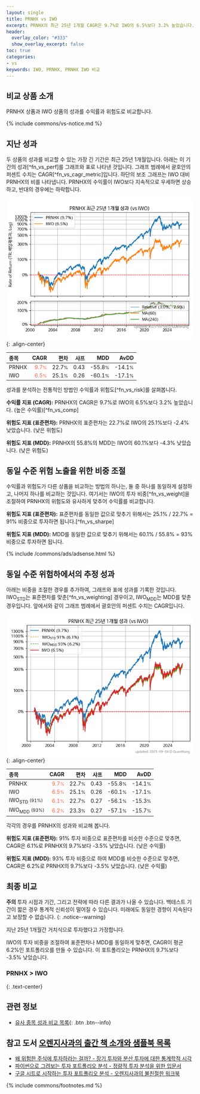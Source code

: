 ```yaml
---
layout: single
title: PRNHX vs IWO
excerpt: PRNHX의 최근 25년 1개월 CAGR은 9.7%로 IWO의 6.5%보다 3.2% 높았습니다.
header:
  overlay_color: "#333"
  show_overlay_excerpt: false
toc: true
categories:
- vs
keywords: IWO, PRNHX, PRNHX IWO 비교
---
```


## 비교 상품 소개


PRNHX 상품과 IWO 상품의 성과를 수익률과 위험도로 비교합니다.





{% include commons/vs-notice.md %}

## 지난 성과

두 상품의 성과를 비교할 수 있는 가장 긴 기간은 최근 25년 1개월입니다. 아래는 이 기간의 성과[^fn_vs_perf]를 그래프와 표로 나타낸 것입니다.
그래프 범례에서 괄호안의 퍼센트 수치는 CAGR[^fn_vs_cagr_metric]입니다.
하단의 보조 그래프는 IWO 대비 PRNHX의 비를 나타냅니다.
PRNHX의 수익률이 IWO보다 지속적으로 우세하면 상승하고, 반대의 경우에는 하락합니다.

![PRNHX](/vs/images/prnhx-vs-iwo_dual.png){: .align-center}

| **종목** | **CAGR** | **편차** | **샤프** | **MDD** | **AvDD** |
| :------------ | ------: | -----------: | -------: | ------: | -------: |
| PRNHX | <span style="color: tomato">9.7<small>%</small></span> | 22.7<small>%</small> | 0.43 | -55.8<small>%</small> | -14.1<small>%</small> |
| IWO | <span style="color: tomato">6.5<small>%</small></span> | 25.1<small>%</small> | 0.26 | -60.1<small>%</small> | -17.1<small>%</small> |

<!-- more -->


성과를 분석하는 전통적인 방법인 수익률과 위험도[^fn_vs_risk]를 살펴봅니다.

**수익률 지표 (CAGR):** PRNHX의 CAGR은 9.7%로 IWO의 6.5%보다 3.2% 높았습니다. (높은 수익률)[^fn_vs_comp]

**위험도 지표 (표준편차):** PRNHX의 표준편차는 22.7%로 IWO의 25.1%보다 -2.4% 낮았습니다. (낮은 위험도)

**위험도 지표 (MDD):** PRNHX의 55.8%의 MDD는 IWO의 60.1%보다 -4.3% 낮았습니다. (낮은 위험도)



## 동일 수준 위험 노출을 위한 비중 조절

수익률과 위험도가 다른 상품을 비교하는 방법의 하나는, 둘 중 하나를 동일하게 설정하고, 나머지 하나를 비교하는 것입니다.
여기서는 IWO의 투자 비중[^fn_vs_weight]을 조절하여 PRNHX의 위험도와 유사하게 맞추어 수익률를 비교합니다.

**위험도 지표 (표준편차):** 표준편차를 동일한 값으로 맞추기 위해서는 25.1% / 22.7% = 91% 비중으로 투자하면 됩니다.[^fn_vs_sharpe]

**위험도 지표 (MDD):** MDD를 동일한 값으로 맞추기 위해서는 60.1% / 55.8% = 93% 비중으로 투자하면 됩니다.


{% include /commons/ads/adsense.html %}



## 동일 수준 위험하에서의 추정 성과

아래는 비중을 조절한 경우를 추가하여, 그래프와 표에 성과를 기록한 것입니다.
IWO<sub>STD</sub>는 표준편차를 맞춘[^fn_vs_weighting] 경우이고, IWO<sub>MDD</sub>는 MDD를 맞춘 경우입니다.
앞에서와 같이 그래프 범례에서 괄호안의 퍼센트 수치는 CAGR입니다.


![PRNHX](/vs/images/prnhx-vs-iwo.png){: .align-center}



| **종목** | **CAGR** | **편차** | **샤프** | **MDD** | **AvDD** |
| :------------ | ------: | -----------: | -------: | ------: | -------: |
| PRNHX | <span style="color: tomato">9.7<small>%</small></span> | 22.7<small>%</small> | 0.43 | -55.8<small>%</small> | -14.1<small>%</small> |
| IWO | <span style="color: tomato">6.5<small>%</small></span> | 25.1<small>%</small> | 0.26 | -60.1<small>%</small> | -17.1<small>%</small> |
| IWO<sub>STD</sub> <small>(91%)</small> | <span style="color: tomato">6.1<small>%</small></span> | 22.7<small>%</small> | 0.27 | -56.1<small>%</small> | -15.3<small>%</small> |
| IWO<sub>MDD</sub> <small>(93%)</small> | <span style="color: tomato">6.2<small>%</small></span> | 23.3<small>%</small> | 0.27 | -57.1<small>%</small> | -15.7<small>%</small> |



각각의 경우를 PRNHX의 성과와 비교해 봅니다.

**위험도 지표 (표준편차):** 91% 투자 비중으로 표준편차를 비슷한 수준으로 맞추면, CAGR은 6.1%로 PRNHX의 9.7%보다 -3.5% 낮았습니다. (낮은 수익률)

**위험도 지표 (MDD):** 93% 투자 비중으로 하여 MDD를 비슷한 수준으로 맞추면, CAGR은 6.2%로 PRNHX의 9.7%보다 -3.5% 낮았습니다. (낮은 수익률)




## 최종 비교

**주의** 투자 시점과 기간, 그리고 전략에 따라 다른 결과가 나올 수 있습니다. 백테스트 기간이 짧은 경우 통계적 신뢰성이 떨어질 수 있습니다. 미래에도 동일한 경향이 지속된다고 보장할 수 없습니다.
{: .notice--warning}

지난 25년 1개월간 거치식으로 투자했다고 가정합니다.

IWO의 투자 비중을 조절하여 표준편차나 MDD를 동일하게 맞추면, CAGR이 평균 6.2%인 포트폴리오를 만들 수 있습니다.
이 포트폴리오는 PRNHX의 9.7%보다 -3.5% 낮았습니다.

### PRNHX &gt; IWO
{: .text-center}


## 관련 정보

- [유사 종목 성과 비교 목록](/vs/){: .btn .btn--info}


## 참고 도서 [오렌지사과의 출간 책 소개와 샘플북 목록](https://kongdori.tistory.com/691)

- [왜 위험한 주식에 투자하라는 걸까? - 장기 투자와 분산 투자에 대한 통계학적 시각](https://kongdori.tistory.com/421)
- [파이썬으로 그려보는 투자 포트폴리오 분석  - 정량적 투자 분석을 위한 입문서](https://kongdori.tistory.com/643)
- [구글 시트로 시작하는 투자 포트폴리오 분석 - 오렌지사과의 불친절한 워크북](https://kongdori.tistory.com/449)

{% include commons/footnotes.md %}